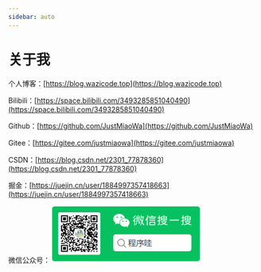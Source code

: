 ```yaml
---
sidebar: auto
---
```

# 关于我

个人博客：[https://blog.wazicode.top](https://blog.wazicode.top)

Bilibili：[https://space.bilibili.com/3493285851040490](https://space.bilibili.com/3493285851040490)

Github：[https://github.com/JustMiaoWa](https://github.com/JustMiaoWa)

Gitee：[https://gitee.com/justmiaowa](https://gitee.com/justmiaowa)

CSDN：[https://blog.csdn.net/2301_77878360](https://blog.csdn.net/2301_77878360)

掘金：[https://juejin.cn/user/1884997357418663](https://juejin.cn/user/1884997357418663)

微信公众号：![image-20240124225638461](README.assets/image-20240124225638461.png)

